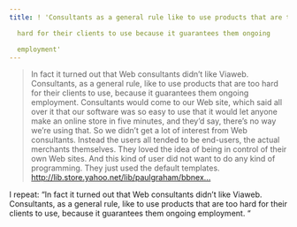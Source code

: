 ```yaml
---
title: ! 'Consultants as a general rule like to use products that are too

  hard for their clients to use because it guarantees them ongoing

  employment'
---
```


<blockquote>
  <p>In fact it turned out that Web consultants didn&#8217;t like Viaweb.
  Consultants, as a general rule, like to use products that are too
  hard for their clients to use, because it guarantees them ongoing
  employment.  Consultants would come to our Web site, which said
  all over it that our software was so easy to use that it would let
  anyone make an online store in five minutes, and they&#8217;d say, there&#8217;s
  no way we&#8217;re using that.  So we didn&#8217;t get a lot of interest from
  Web consultants.  Instead the users all tended to be end-users,
  the actual merchants themselves.  They loved the idea of being in
  control of their own Web sites.  And this kind of user did not want
  to do any kind of programming.  They just used the default templates.
  <a href="http://lib.store.yahoo.net/lib/paulgraham/bbnexcerpts.txt">http://lib.store.yahoo.net/lib/paulgraham/bbnex...</a></p>
</blockquote>

<p>I repeat: &#8220;In fact it turned out that Web consultants didn&#8217;t like Viaweb.
Consultants, as a general rule, like to use products that are too
hard for their clients to use, because it guarantees them ongoing
employment. &#8220;</p>
